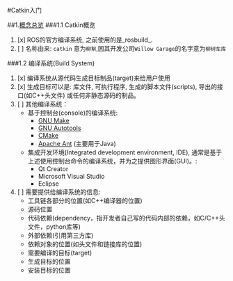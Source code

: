 #Catkin入门

##1.[概念总览](http://wiki.ros.org/catkin/conceptual_overview)
###1.1 Catkin概览
1. [x] ROS的官方编译系统, 之前使用的是_rosbuild_.
2. [ ] 名称由来: `catkin` 意为`柳絮`,因其开发公司`Willow Garage`的名字意为`柳树车库`

###1.2 编译系统(Build System)
1. [x] 编译系统从源代码生成目标制品(target)来给用户使用
2. [x] 生成目标可以是: 库文件, 可执行程序, 生成的脚本文件(scripts), 导出的接口(如C++头文件) 或任何非静态源码的制品。
3. [ ] 其他编译系统：
    - 基于控制台(console)的编译系统: 
        - [GNU Make](http://www.gnu.org/software/make/)
        - [GNU Autotools](http://www.gnu.org/software/autoconf/)
        - [CMake](http://www.cmake.org/)
        - [Apache Ant](http://ant.apache.org/) (主要用于Java)
    - 集成开发环境(Integrated development environment, IDE), 通常是基于上述使用控制台命令的编译系统，并为之提供图形界面(GUI)。:
        - Qt Creator
        - Microsoft Visual Studio
        - Eclipse
4. [ ] 需要提供给编译系统的信息:
    - 工具链各部分的位置(如C++编译器的位置)
    - 源码位置
    - 代码依赖(dependency，指开发者自己写的代码内部的依赖，如C/C++头文件，python库等)
    - 外部依赖(引用第三方库)
    - 依赖对象的位置(如头文件和链接库的位置)
    - 需要编译的目标(target)
    - 生成目标的位置
    - 安装目标的位置
